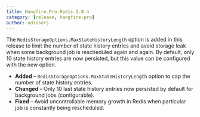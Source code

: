 ```yaml
---
title: Hangfire.Pro.Redis 2.8.4
category: [release, hangfire-pro]
author: odinserj
---
```


The `RedisStorageOptions.MaxStateHistoryLength` option is added in this release to limit the number of state history entries and avoid storage leak when some background job is rescheduled again and again. By default, only 10 state history entries are now persisted, but this value can be configured with the new option.

* **Added** – `RedisStorageOptions.MaxStateHistoryLength` option to cap the number of state history entries.
* **Changed** – Only 10 last state history entries now persisted by default for background jobs (configurable).
* **Fixed** – Avoid uncontrollable memory growth in Redis when particular job is constantly being rescheduled.
